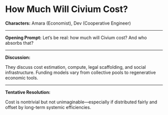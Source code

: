 # How Much Will Civium Cost?

**Characters:** Amara (Economist), Dev (Cooperative Engineer)

---

**Opening Prompt:** Let’s be real: how much will Civium cost? And who absorbs that?

---

**Discussion:**

They discuss cost estimation, compute, legal scaffolding, and social infrastructure. Funding models vary from collective pools to regenerative economic tools.

---

**Tentative Resolution:**

Cost is nontrivial but not unimaginable—especially if distributed fairly and offset by long-term systemic efficiencies.

